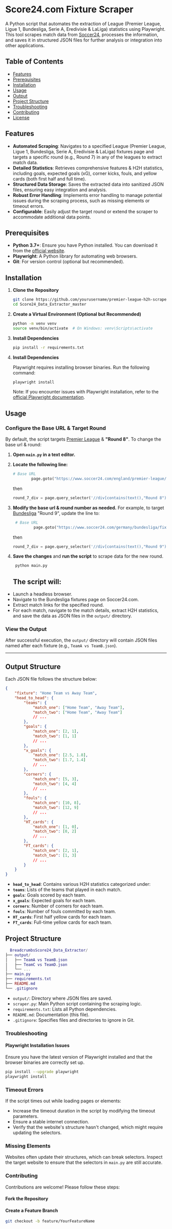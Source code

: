 # Score24.com Fixture Scraper

A Python script that automates the extraction of League (Premier League, Ligue 1, Bundesliga, Serie A, Eredivisie & LaLiga) statistics using Playwright. This tool scrapes match data from [Soccer24](https://www.soccer24.com/), processes the information, and saves it in structured JSON files for further analysis or integration into other applications.

## Table of Contents

- [Features](#features)
- [Prerequisites](#prerequisites)
- [Installation](#installation)
- [Usage](#usage)
- [Output](#output)
- [Project Structure](#project-structure)
- [Troubleshooting](#troubleshooting)
- [Contributing](#contributing)
- [License](#license)

## Features

- **Automated Scraping**: Navigates to a specified League (Premier League, Ligue 1, Bundesliga, Serie A, Eredivisie & LaLiga) fixtures page and targets a specific round (e.g., Round 7) in any of the leagues to extract match data.
- **Detailed Statistics**: Retrieves comprehensive features & H2H statistics, including goals, expected goals (xG), corner kicks, fouls, and yellow cards (both first half and full time).
- **Structured Data Storage**: Saves the extracted data into sanitized JSON files, ensuring easy integration and analysis.
- **Robust Error Handling**: Implements error handling to manage potential issues during the scraping process, such as missing elements or timeout errors.
- **Configurable**: Easily adjust the target round or extend the scraper to accommodate additional data points.

## Prerequisites

- **Python 3.7+**: Ensure you have Python installed. You can download it from the [official website](https://www.python.org/downloads/).
- **Playwright**: A Python library for automating web browsers.
- **Git**: For version control (optional but recommended).

## Installation

1. **Clone the Repository**

   ```bash
   git clone https://github.com/yourusername/premier-league-h2h-scraper.git
   cd Score24_Data_Extractor_master
   ```
   
2. **Create a Virtual Environment (Optional but Recommended)**
   
   ```bash
   python -m venv venv
   source venv/bin/activate  # On Windows: venv\Scripts\activate
   ```
   
3. **Install Dependencies**
   
   ```bash
   pip install -r requirements.txt
   ```
   
4. **Install Dependencies**

   Playwright requires installing browser binaries. Run the following command:
   ```bash
   playwright install
   ```
   Note: If you encounter issues with Playwright installation, refer to the [official Playwright documentation](https://playwright.dev/python/docs/intro).

## Usage

### Configure the Base URL & Target Round

By default, the script targets [Premier League](https://www.soccer24.com/england/premier-league/fixtures/) & **"Round 8"**. To change the base url & round:

1. **Open `main.py` in a text editor.**

2. **Locate the following line:**

    ```python
    # Base URL
            page.goto("https://www.soccer24.com/england/premier-league/fixtures/", timeout=1800000)
    ```
    
    then

    ```python
    round_7_div = page.query_selector('//div[contains(text(),"Round 8")]')
    ```

3. **Modify the base url & round number as needed.** For example, to target [Bundesliga](https://www.soccer24.com/germany/bundesliga/fixtures/) "Round 9", update the line to:

   ```python
    # Base URL
            page.goto("https://www.soccer24.com/germany/bundesliga/fixtures/", timeout=1800000)
    ```

   then

    ```python
    round_7_div = page.query_selector('//div[contains(text(),"Round 9")]')
    ```

4. **Save the changes** and **run the script** to scrape data for the new round.

   ```bash
    python main.py
   ```

   ## The script will:

  - Launch a headless browser.
  - Navigate to the Bundesliga fixtures page on Soccer24.com.
  - Extract match links for the specified round.
  - For each match, navigate to the match details, extract H2H statistics, and save the data as JSON files in the `output/` directory.
  
  ### View the Output
  
  After successful execution, the `output/` directory will contain JSON files named after each fixture (e.g., `TeamA vs TeamB.json`).
  
  ---
  
  ## Output Structure
  
  Each JSON file follows the structure below:
  
  ```json
  {
      "fixture": "Home Team vs Away Team",
      "head_to_head": {
          "teams": {
              "match_one": ["Home Team", "Away Team"],
              "match_two": ["Home Team", "Away Team"]
              // ...
          },
          "goals": {
              "match_one": [2, 1],
              "match_two": [1, 1]
              // ...
          },
          "x_goals": {
              "match_one": [2.5, 1.8],
              "match_two": [1.7, 1.4]
              // ...
          },
          "corners": {
              "match_one": [5, 3],
              "match_two": [4, 4]
              // ...
          },
          "fouls": {
              "match_one": [10, 8],
              "match_two": [12, 9]
              // ...
          },
          "HT_cards": {
              "match_one": [1, 0],
              "match_two": [0, 2]
              // ...
          },
          "FT_cards": {
              "match_one": [2, 1],
              "match_two": [1, 3]
              // ...
          }
      }
  }
  ```

  - **`head_to_head`**: Contains various H2H statistics categorized under:
  - **`teams`**: Lists of the teams that played in each match.
  - **`goals`**: Goals scored by each team.
  - **`x_goals`**: Expected goals for each team.
  - **`corners`**: Number of corners for each team.
  - **`fouls`**: Number of fouls committed by each team.
  - **`HT_cards`**: First half yellow cards for each team.
  - **`FT_cards`**: Full-time yellow cards for each team.

  ## Project Structure

  ```lua
    BreadcrumbsScore24_Data_Extractor/
  ├── output/
  │   ├── TeamA vs TeamB.json
  │   ├── TeamC vs TeamD.json
  │   └── ...
  ├── main.py
  ├── requirements.txt
  ├── README.md
  └── .gitignore
  ```

   - `output/`: Directory where JSON files are saved.
   - `scraper.py`: Main Python script containing the scraping logic.
   - `requirements.txt`: Lists all Python dependencies.
   - `README.md`: Documentation (this file).
   - `.gitignore`: Specifies files and directories to ignore in Git.

   ### Troubleshooting

   #### Playwright Installation Issues
   
   Ensure you have the latest version of Playwright installed and that the browser binaries are correctly set up.
   
   ```bash
   pip install --upgrade playwright
   playwright install
   ```

   ### Timeout Errors

   If the script times out while loading pages or elements:
   
   - Increase the timeout duration in the script by modifying the timeout parameters.
   - Ensure a stable internet connection.
   - Verify that the website's structure hasn't changed, which might require updating the selectors.
   
   ### Missing Elements
   
   Websites often update their structures, which can break selectors. Inspect the target website to ensure that the selectors in `main.py` are still accurate.
   
   ### Contributing
   
   Contributions are welcome! Please follow these steps:
   
   #### Fork the Repository
   
   #### Create a Feature Branch
   
   ```bash
   git checkout -b feature/YourFeatureName
   ```


